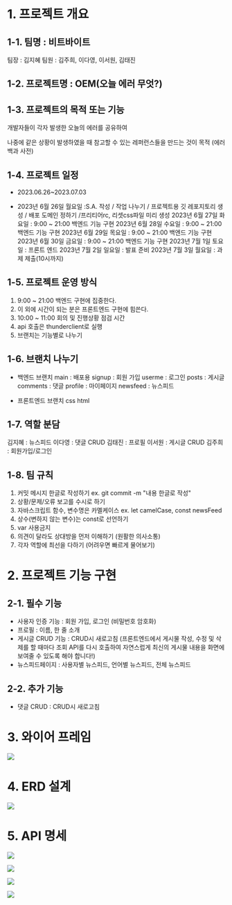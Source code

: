# 1. 프로젝트 개요

## 1-1. 팀명 : 비트바이트

팀장 : 김지혜
팀원 : 김주희, 이다영, 이서원, 김태진

## 1-2. 프로젝트명 : OEM(오늘 에러 무엇?)

## 1-3. 프로젝트의 목적 또는 기능

개발자들이 각자 발생한 오늘의 에러를 공유하여

나중에 같은 상황이 발생하였을 때 참고할 수 있는 레퍼런스들을 만드는 것이 목적 (에러 백과 사전)

## 1-4. 프로젝트 일정

- 2023.06.26~2023.07.03

- 2023년 6월 26일 월요일 :S.A. 작성 / 작업 나누기 / 프로젝트용 깃 레포지토리 생성 / 배포 도메인 정하기 /프리티어rc, 리셋css파일 미리 생성
2023년 6월 27일 화요일 : 9:00 ~ 21:00 백엔드 기능 구현
2023년 6월 28일 수요일 : 9:00 ~ 21:00 백엔드 기능 구현
2023년 6월 29일 목요일 : 9:00 ~ 21:00 백엔드 기능 구현
2023년 6월 30일 금요일 : 9:00 ~ 21:00 백엔드 기능 구현
2023년 7월 1일 토요일 : 프론트 엔드
2023년 7월 2일 일요일 : 발표 준비
2023년 7월 3일 월요일 : 과제 제출(10시까지)

## 1-5. 프로젝트 운영 방식

1. 9:00 ~ 21:00 백엔드 구현에 집중한다.
2. 이 외에 시간이 되는 분은 프론트엔드 구현에 힘쓴다.
3. 10:00 ~ 11:00 회의 및 진행상황 점검 시간
4. api 호출은 thunderclient로 실행
5. 브랜치는 기능별로 나누기

## 1-6. 브랜치 나누기

- 백엔드 브랜치
  main : 배포용
  signup : 회원 가입
  userme : 로그인
  posts : 게시글
  comments : 댓글
  profile : 마이페이지
  newsfeed : 뉴스피드

- 프론트엔드 브랜치
  css
  html

## 1-7. 역할 분담

김지혜 : 뉴스피드
이다영 : 댓글 CRUD
김태진 : 프로필
이서원 : 게시글 CRUD
김주희 : 회원가입/로그인

## 1-8. 팀 규칙

1. 커밋 메시지 한글로 작성하기 ex. git commit -m "내용 한글로 작성"
2. 상황/문제/오류 보고를 수시로 하기
3. 자바스크립트 함수, 변수명은 카멜케이스 ex. let camelCase, const newsFeed
4. 상수(변하지 않는 변수)는 const로 선언하기
5. var 사용금지
6. 의견이 달라도 상대방을 먼저 이해하기 (원활한 의사소통)
7. 각자 역할에 최선을 다하기 (어려우면 빠르게 물어보기)

# 2. 프로젝트 기능 구현

## 2-1. 필수 기능

- 사용자 인증 기능 : 회원 가입, 로그인 (비밀번호 암호화)
- 프로필 : 이름, 한 줄 소개
- 게시글 CRUD 기능 : CRUD시 새로고침 (프론트엔드에서 게시물 작성, 수정 및 삭제를 할 때마다 조회 API를 다시 호출하여 자연스럽게 최신의 게시물 내용을 화면에 보여줄 수 있도록 해야 합니다!)
- 뉴스피드페이지 : 사용자별 뉴스피드, 언어별 뉴스피드, 전체 뉴스피드

## 2-2. 추가 기능

- 댓글 CRUD : CRUD시 새로고침

# 3. 와이어 프레임
![](https://velog.velcdn.com/images/gajigaji04/post/fc8e05a7-6072-4749-8ba9-a582ae77131d/image.png)

# 4. ERD 설계

![](https://velog.velcdn.com/images/gajigaji04/post/f39c9c6f-f33f-4759-8eff-3b8b6d4bad99/image.png)

# 5. API 명세

![](https://velog.velcdn.com/images/gajigaji04/post/3ec7c834-c174-4651-9b8b-333b005a7197/image.png)

![](https://velog.velcdn.com/images/gajigaji04/post/5a0d256b-0eb3-4b8e-8b1b-630636496478/image.png)

![](https://velog.velcdn.com/images/gajigaji04/post/e16d2b28-6634-475f-9391-4f3fd2fb38de/image.png)

![](https://velog.velcdn.com/images/gajigaji04/post/7261c400-be88-41d6-9300-a5dc83c3a883/image.png)

